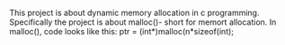 This project is about dynamic memory allocation in c programming.
Specifically the project is about malloc()- short for memort allocation.
In malloc(), code looks like this:
ptr = (int*)malloc(n*sizeof(int);
